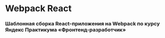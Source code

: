 # Webpack React

### Шаблонная сборка React-приложения на Webpack по курсу Яндекс Практикума «Фронтенд-разработчик»
